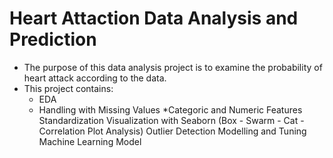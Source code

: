 # Heart Attaction Data Analysis and Prediction
* The purpose of this data analysis project is to examine the probability of heart attack according to the data.
* This project contains:
  * EDA
  * Handling with Missing Values
  *Categoric and Numeric Features
Standardization
Visualization with Seaborn (Box - Swarm - Cat - Correlation Plot Analysis)
Outlier Detection
Modelling and Tuning Machine Learning Model
